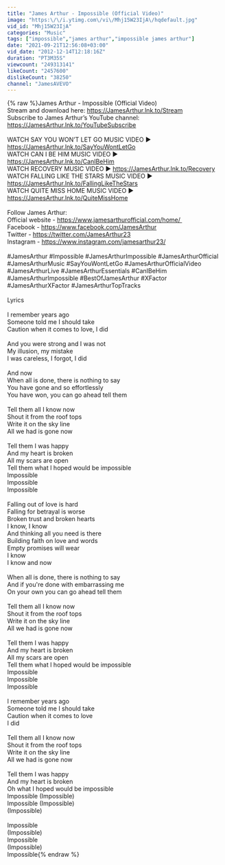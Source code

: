 ```yaml
---
title: "James Arthur - Impossible (Official Video)"
image: "https:\/\/i.ytimg.com\/vi\/Mhj15W23IjA\/hqdefault.jpg"
vid_id: "Mhj15W23IjA"
categories: "Music"
tags: ["impossible","james arthur","impossible james arthur"]
date: "2021-09-21T12:56:08+03:00"
vid_date: "2012-12-14T12:18:16Z"
duration: "PT3M35S"
viewcount: "249313141"
likeCount: "2457600"
dislikeCount: "38250"
channel: "JamesAVEVO"
---
```

{% raw %}James Arthur - Impossible (Official Video)<br />Stream and download here: <a rel="nofollow" target="blank" href="https://JamesArthur.lnk.to/Stream">https://JamesArthur.lnk.to/Stream</a><br />Subscribe to James Arthur’s YouTube channel: <a rel="nofollow" target="blank" href="https://JamesArthur.lnk.to/YouTubeSubscribe">https://JamesArthur.lnk.to/YouTubeSubscribe</a><br /><br />WATCH SAY YOU WON’T LET GO MUSIC VIDEO ► <a rel="nofollow" target="blank" href="https://JamesArthur.lnk.to/SayYouWontLetGo">https://JamesArthur.lnk.to/SayYouWontLetGo</a><br />WATCH CAN I BE HIM MUSIC VIDEO ► <a rel="nofollow" target="blank" href="https://JamesArthur.lnk.to/CanIBeHim">https://JamesArthur.lnk.to/CanIBeHim</a><br />WATCH RECOVERY MUSIC VIDEO ► <a rel="nofollow" target="blank" href="https://JamesArthur.lnk.to/Recovery">https://JamesArthur.lnk.to/Recovery</a><br />WATCH FALLING LIKE THE STARS MUSIC VIDEO ► <a rel="nofollow" target="blank" href="https://JamesArthur.lnk.to/FallingLikeTheStars">https://JamesArthur.lnk.to/FallingLikeTheStars</a><br />WATCH QUITE MISS HOME MUSIC VIDEO ► <a rel="nofollow" target="blank" href="https://JamesArthur.lnk.to/QuiteMissHome">https://JamesArthur.lnk.to/QuiteMissHome</a><br /><br />Follow James Arthur:<br />Official website - <a rel="nofollow" target="blank" href="https://www.jamesarthurofficial.com/home/ ">https://www.jamesarthurofficial.com/home/ </a><br />Facebook - <a rel="nofollow" target="blank" href="https://www.facebook.com/JamesArthur">https://www.facebook.com/JamesArthur</a><br />Twitter - <a rel="nofollow" target="blank" href="https://twitter.com/JamesArthur23">https://twitter.com/JamesArthur23</a><br />Instagram - <a rel="nofollow" target="blank" href="https://www.instagram.com/jamesarthur23/">https://www.instagram.com/jamesarthur23/</a><br /><br />#JamesArthur #Impossible #JamesArthurImpossible #JamesArthurOfficial #JamesArthurMusic #SayYouWontLetGo #JamesArthurOfficialVideo #JamesArthurLive #JamesArthurEssentials #CanIBeHim #JamesArthurImpossible #BestOfJamesArthur #XFactor #JamesArthurXFactor #JamesArthurTopTracks<br /><br />Lyrics<br /><br />I remember years ago<br />Someone told me I should take<br />Caution when it comes to love, I did<br /><br />And you were strong and I was not<br />My illusion, my mistake<br />I was careless, I forgot, I did<br /><br />And now<br />When all is done, there is nothing to say<br />You have gone and so effortlessly<br />You have won, you can go ahead tell them<br /><br />Tell them all I know now<br />Shout it from the roof tops<br />Write it on the sky line<br />All we had is gone now<br /><br />Tell them I was happy<br />And my heart is broken<br />All my scars are open<br />Tell them what I hoped would be impossible<br />Impossible<br />Impossible<br />Impossible<br /><br />Falling out of love is hard<br />Falling for betrayal is worse<br />Broken trust and broken hearts<br />I know, I know<br />And thinking all you need is there<br />Building faith on love and words<br />Empty promises will wear<br />I know<br />I know and now<br /><br />When all is done, there is nothing to say<br />And if you're done with embarrassing me<br />On your own you can go ahead tell them<br /><br />Tell them all I know now<br />Shout it from the roof tops<br />Write it on the sky line<br />All we had is gone now<br /><br />Tell them I was happy<br />And my heart is broken<br />All my scars are open<br />Tell them what I hoped would be impossible<br />Impossible<br />Impossible<br />Impossible<br /><br />I remember years ago<br />Someone told me I should take<br />Caution when it comes to love<br />I did<br /><br />Tell them all I know now<br />Shout it from the roof tops<br />Write it on the sky line<br />All we had is gone now<br /><br />Tell them I was happy<br />And my heart is broken<br />Oh what I hoped would be impossible<br />Impossible (Impossible)<br />Impossible (Impossible)<br />(Impossible)<br /><br />Impossible<br />(Impossible) <br />Impossible<br />(Impossible)<br />Impossible{% endraw %}
